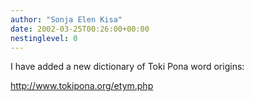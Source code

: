 ```yaml
---
author: "Sonja Elen Kisa"
date: 2002-03-25T00:26:00+00:00
nestinglevel: 0
---
```

I have added a new dictionary of Toki Pona word origins:

http://www.tokipona.org/etym.php